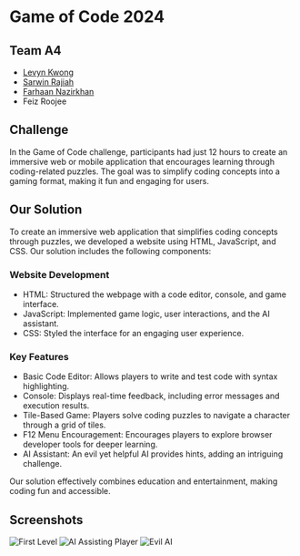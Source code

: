 # Game of Code 2024
## Team A4
- [Levyn Kwong](https://github.com/levynKwong)
- [Sarwin Rajiah](https://www.github.com/sarwinr)
- [Farhaan Nazirkhan](https://github.com/nfarhaan)
- Feiz Roojee

## Challenge
In the Game of Code challenge, participants had just 12 hours to create an immersive web or mobile application that encourages learning through coding-related puzzles. The goal was to simplify coding concepts into a gaming format, making it fun and engaging for users.

## Our Solution
To create an immersive web application that simplifies coding concepts through puzzles, we developed a website using HTML, JavaScript, and CSS. Our solution includes the following components:

### Website Development
- HTML: Structured the webpage with a code editor, console, and game interface.
- JavaScript: Implemented game logic, user interactions, and the AI assistant.
- CSS: Styled the interface for an engaging user experience.
### Key Features
- Basic Code Editor: Allows players to write and test code with syntax highlighting.
- Console: Displays real-time feedback, including error messages and execution results.
- Tile-Based Game: Players solve coding puzzles to navigate a character through a grid of tiles.
- F12 Menu Encouragement: Encourages players to explore browser developer tools for deeper learning.
- AI Assistant: An evil yet helpful AI provides hints, adding an intriguing challenge.

Our solution effectively combines education and entertainment, making coding fun and accessible.

## Screenshots
![First Level](https://github.com/SarwinR/game-of-code-24/assets/96076166/91b235ed-5865-4488-a173-5804cb83d279)
![AI Assisting Player](https://github.com/SarwinR/game-of-code-24/assets/96076166/11e13be2-3aef-4e81-9c98-42a28d85c28e)
![Evil AI](https://github.com/SarwinR/game-of-code-24/assets/96076166/01cf588b-ab34-49f0-8007-6a7e39ae3a2d)


